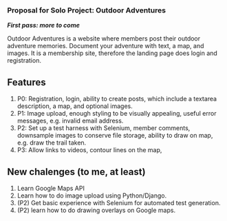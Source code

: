 ### Proposal for Solo Project: Outdoor Adventures

***First pass: more to come***

Outdoor Adventures is a website where members post their outdoor adventure memories. Document your adventure with text, a map, and images. It is a membership site, therefore the landing page does login and registration.

## Features
1. P0: Registration, login, ability to create posts, which include a textarea description, a map, and optional images.
2. P1: Image upload, enough styling to be visually appealing, useful error messages, e.g. invalid email address.
3. P2: Set up a test harness with Selenium, member comments, downsample images to conserve file storage, ability to draw on map, e.g. draw the trail taken.
4. P3: Allow links to videos, contour lines on the map, 

## New chalenges (to me, at least)
1. Learn Google Maps API
2. Learn how to do image upload using Python/Django.
3. (P2) Get basic experience with Selenium for automated test generation.
4. (P2) learn how to do drawing overlays on Google maps.

